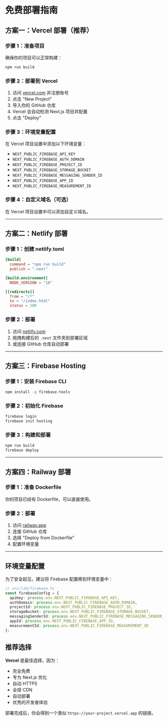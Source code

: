 # 免费部署指南

## 方案一：Vercel 部署（推荐）

### 步骤 1：准备项目
确保你的项目可以正常构建：
```bash
npm run build
```

### 步骤 2：部署到 Vercel
1. 访问 [vercel.com](https://vercel.com) 并注册账号
2. 点击 "New Project"
3. 导入你的 GitHub 仓库
4. Vercel 会自动检测 Next.js 项目并配置
5. 点击 "Deploy"

### 步骤 3：环境变量配置
在 Vercel 项目设置中添加以下环境变量：
- `NEXT_PUBLIC_FIREBASE_API_KEY`
- `NEXT_PUBLIC_FIREBASE_AUTH_DOMAIN`
- `NEXT_PUBLIC_FIREBASE_PROJECT_ID`
- `NEXT_PUBLIC_FIREBASE_STORAGE_BUCKET`
- `NEXT_PUBLIC_FIREBASE_MESSAGING_SENDER_ID`
- `NEXT_PUBLIC_FIREBASE_APP_ID`
- `NEXT_PUBLIC_FIREBASE_MEASUREMENT_ID`

### 步骤 4：自定义域名（可选）
在 Vercel 项目设置中可以添加自定义域名。

---

## 方案二：Netlify 部署

### 步骤 1：创建 netlify.toml
```toml
[build]
  command = "npm run build"
  publish = ".next"

[build.environment]
  NODE_VERSION = "18"

[[redirects]]
  from = "/*"
  to = "/index.html"
  status = 200
```

### 步骤 2：部署
1. 访问 [netlify.com](https://netlify.com)
2. 拖拽构建后的 `.next` 文件夹到部署区域
3. 或连接 GitHub 仓库自动部署

---

## 方案三：Firebase Hosting

### 步骤 1：安装 Firebase CLI
```bash
npm install -g firebase-tools
```

### 步骤 2：初始化 Firebase
```bash
firebase login
firebase init hosting
```

### 步骤 3：构建和部署
```bash
npm run build
firebase deploy
```

---

## 方案四：Railway 部署

### 步骤 1：准备 Dockerfile
你的项目已经有 Dockerfile，可以直接使用。

### 步骤 2：部署
1. 访问 [railway.app](https://railway.app)
2. 连接 GitHub 仓库
3. 选择 "Deploy from Dockerfile"
4. 配置环境变量

---

## 环境变量配置

为了安全起见，建议将 Firebase 配置移到环境变量中：

```typescript
// src/lib/firebase.ts
const firebaseConfig = {
  apiKey: process.env.NEXT_PUBLIC_FIREBASE_API_KEY,
  authDomain: process.env.NEXT_PUBLIC_FIREBASE_AUTH_DOMAIN,
  projectId: process.env.NEXT_PUBLIC_FIREBASE_PROJECT_ID,
  storageBucket: process.env.NEXT_PUBLIC_FIREBASE_STORAGE_BUCKET,
  messagingSenderId: process.env.NEXT_PUBLIC_FIREBASE_MESSAGING_SENDER_ID,
  appId: process.env.NEXT_PUBLIC_FIREBASE_APP_ID,
  measurementId: process.env.NEXT_PUBLIC_FIREBASE_MEASUREMENT_ID
};
```

## 推荐选择

**Vercel** 是最佳选择，因为：
- 完全免费
- 专为 Next.js 优化
- 自动 HTTPS
- 全球 CDN
- 自动部署
- 优秀的开发者体验

部署完成后，你会得到一个类似 `https://your-project.vercel.app` 的链接。
